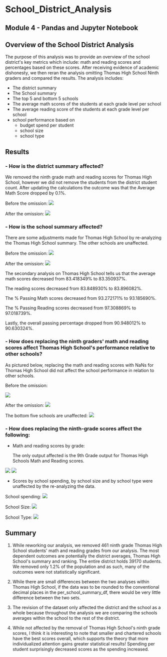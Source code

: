 # School_District_Analysis
## Module 4 - Pandas and Jupyter Notebook


## **Overview of the School District Analysis**
The purpose of this analysis was to provide an overview of the school district's key metrics which include: math and reading scores and percentages based on these scores. After receiving evidence of academic dishonesty, we then reran the analysis omitting Thomas High School Ninth graders and compared the results.
The analysis includes:
- The district summary
- The School summary
- The top 5 and bottom 5 schools
- The average math scores of the students at each grade level per school
- The average reading score of the students at each grade level per school
- school performance based on 
    - budget spend per student
    - school size
    - school type


## **Results**


### - How is the district summary affected?
We removed the ninth grade math and reading scores for Thomas High School, however we did not remove the students from the district student count. After updating the calculations the outcome was that the Average Math Score dropped by 0.1%.

Before the omission:
<img src = "Resources/images/district_before.png"></img>

After the omission:
<img src="Resources/images/district_after.png" ></img>


### - How is the school summary affected?

There are some adjustments made for Thomas High School by re-analyzing the Thomas High School summary. The other schools are unaffected.

Before the omission:
<img src= "Resources/images/per_school_summary_before.png"> </img>


After the omission:
<img src = "Resources/images/per_school_summary_after.png"></img>

The secondary analysis on Thomas High School tells us that the average math scores decreased from 83.418349% to 83.350937%. 

The reading scores decreased from 83.848930% to 83.896082%. 

The % Passing Math scores decreased from 93.272171% to 
93.185690%.

The % Passing Reading scores decreased from 97.308869% to 97.018739%.

Lastly, the overall passing percentage dropped from 90.948012% to 90.630324%.


### - How does replacing the ninth graders' math and reading scores affect Thomas High School's performance relative to other schools?

As pictured below, replacing the math and reading scores with NaNs for Thomas High School did not affect the school performance in relation to other schools. 

Before the omission:

<img src = "Resources/images/top_five_before.png"></img>

After the omission:
<img src = "Resources/images/top_five_after.png"></img>

The bottom five schools are unaffected:
<img src = "Resources/images/bottom_five.png"></img>

### - How does replacing the ninth-grade scores affect the following:
- Math and reading scores by grade:

    The only output affected is the 9th Grade output for Thomas High Schools Math and Reading scores.         
        
<img src = "Resources/images/reading_scores_grades.png"></img>
<img src = "Resources/images/math_scores_grades.png"></img>

- Scores by school spending, by school size and by school type were unaffected by the re-analyzing the data.

School spending:
<img src = "Resources/images/spending_ranges.png"> </img>

School Size:
<img src = "Resources/images/school_size.png"> </img>

School Type:
<img src = "Resources/images/school_type.png"> </img>
## **Summary**

1. While reworking our analysis, we removed 461 ninth grade Thomas High School students' math and reading grades from our analysis. The most dependent outcomes are potentially the district averages, Thomas High School's summary and ranking. The entire district holds 39170 students. We removed only 1.2% of the population and as such, many of the outcomes were not statistically significant. 
    
2. While there are small differences between the two analyses within Thomas High School, if the data was to be rounded to the conventional decimal places in the per_school_summary_df, there would be very little difference between the two sets. 

3. The revision of the dataset only affected the district and the school as a whole because throughout the analysis we are comparing the schools averages within the school to the rest of the district.

4. While not affected by the removal of Thomas High School's ninth grade scores, I think it is interesting to note that smaller and chartered schools have the best scores overall, which supports the theory that more individualized attention gains greater statistical results! Spending per student surprisingly decreased scores as the spending increased.